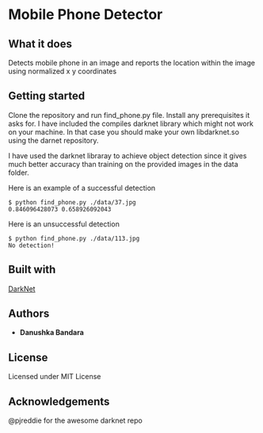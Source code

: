 # Mobile Phone Detector
## What it does
Detects mobile phone in an image and reports the location within the image using normalized x y coordinates

## Getting started
Clone the repository and run find_phone.py file. Install any prerequisites it asks for. I have included the compiles darknet library which might not work on your machine. In that case you should make your own libdarknet.so using the darnet repository.


I have used the darknet libraray to achieve object detection since it gives much better accuracy than training on the provided images in the data folder.

Here is an example of a successful detection
```
$ python find_phone.py ./data/37.jpg
0.846096428073 0.658926092043
```

Here is an unsuccessful detection
```
$ python find_phone.py ./data/113.jpg
No detection!
```

## Built with
[DarkNet](https://pjreddie.com/darknet/)

## Authors

* **Danushka Bandara**

## License

Licensed under MIT License

## Acknowledgements
@pjreddie for the awesome darknet repo
